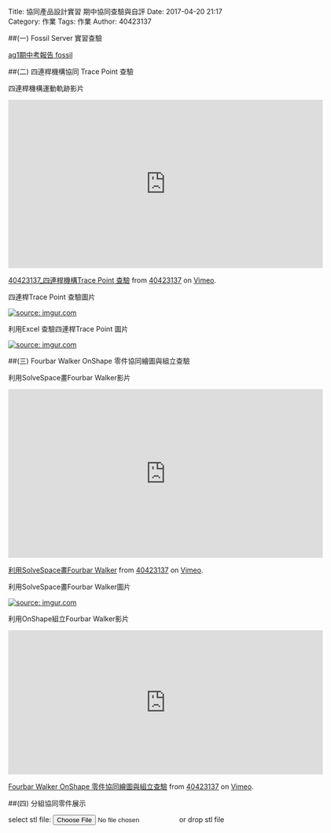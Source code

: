 Title: 協同產品設計實習 期中協同查驗與自評
Date: 2017-04-20 21:17
Category: 作業
Tags: 作業
Author: 40423137

<!-- PELICAN_END_SUMMARY -->

##(一) Fossil Server 實習查驗

<a href="https://mde2a2.kmol.info/midterm/ag1/index">ag1期中考報告 fossil </a>

##(二) 四連桿機構協同 Trace Point 查驗

四連桿機構運動軌跡影片

<iframe src="https://player.vimeo.com/video/214504992" width="640" height="342" frameborder="0" webkitallowfullscreen mozallowfullscreen allowfullscreen></iframe>
<p><a href="https://vimeo.com/214504992">40423137_四連桿機構Trace Point 查驗</a> from <a href="https://vimeo.com/user45109608">40423137</a> on <a href="https://vimeo.com">Vimeo</a>.</p>

四連桿Trace Point 查驗圖片

<a href="http://imgur.com/AYzPHlo"><img src="http://i.imgur.com/AYzPHlo.png" title="source: imgur.com" /></a>

利用Excel 查驗四連桿Trace Point 圖片

<a href="http://imgur.com/fLnQPpx"><img src="http://i.imgur.com/fLnQPpx.png" title="source: imgur.com" /></a>

##(三) Fourbar Walker OnShape 零件協同繪圖與組立查驗

利用SolveSpace畫Fourbar Walker影片

<iframe src="https://player.vimeo.com/video/214504947" width="640" height="343" frameborder="0" webkitallowfullscreen mozallowfullscreen allowfullscreen></iframe>
<p><a href="https://vimeo.com/214504947">利用SolveSpace畫Fourbar Walker</a> from <a href="https://vimeo.com/user45109608">40423137</a> on <a href="https://vimeo.com">Vimeo</a>.</p>

利用SolveSpace畫Fourbar Walker圖片

<a href="http://imgur.com/IY313RC"><img src="http://i.imgur.com/IY313RC.png" title="source: imgur.com" /></a>

利用OnShape組立Fourbar Walker影片

<iframe src="https://player.vimeo.com/video/214505035" width="640" height="293" frameborder="0" webkitallowfullscreen mozallowfullscreen allowfullscreen></iframe>
<p><a href="https://vimeo.com/214505035">Fourbar Walker OnShape 零件協同繪圖與組立查驗</a> from <a href="https://vimeo.com/user45109608">40423137</a> on <a href="https://vimeo.com">Vimeo</a>.</p>

##(四) 分組協同零件展示

<link href="./../work/madeleine/src/css/Madeleine.css" rel="stylesheet">
<script src="./../work/madeleine/src/stats.js"></script>
<script src="./../work/madeleine/src/detector.js"></script>
<script src="./../work/madeleine/src/three.min.js"></script>
<script src="./../work/madeleine/src/Madeleine.js"></script>

<div id="target" class="madeleine"></div>

<script>
window.onload = function(){
    var madeleine = new Madeleine({
      target: 'target', // target div id
      data: './../data/Fourbar Walker.stl', // data path
      path: './../work/madeleine/src/' // path to source directory from current html file
    });
}; 
</script>

<script src="https://cdnjs.cloudflare.com/ajax/libs/three.js/r68/three.min.js"
></script>
<script src="https://rawgit.com/mrdoob/three.js/master/examples/js/controls/TrackballControls.js"
></script>
<script src="./../w9/loader.js"></script>
<script src="./../w9/stl.js"></script>
<div>
select stl file: <input type="file" id="file" /> or drop stl file
</div>
<div id="view"></div>
